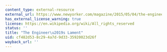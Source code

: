 ```yaml
---
content_type: external-resource
external_url: https://www.newyorker.com/magazine/2015/05/04/the-engineers-lament
has_external_license_warning: true
license: https://en.wikipedia.org/wiki/All_rights_reserved
status: ''
title: "The Engineer\u2019s Lament"
uid: cf482d53-8c29-4a7d-9d33-35920023d26f
wayback_url: ''
---
```

